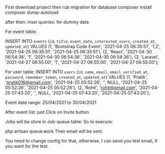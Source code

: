 First download project
then rub migration for database
composer install
composer dump-autoload

after then:
inser queries: for dummy data

For event table:

INSERT INTO `events` (`id`, `title`, `event_date`, `interested_users`, `created_at`, `updated_at`) VALUES
(1, 'Bootstrap Code Event', '2021-04-25 06:35:51', '1,2', '2021-04-25 06:35:51', '2021-04-25 06:35:51'),
(2, 'React', '2021-04-30 06:54:36', '1', '2021-04-30 06:54:36', '2021-04-30 06:54:36'),
(3, 'Laravel', '2021-04-27 06:55:00', '1', '2021-04-27 06:55:00', '2021-04-27 06:55:00');

For user table:
INSERT INTO `users` (`id`, `name`, `email`, `email_verified_at`, `password`, `remember_token`, `created_at`, `updated_at`) VALUES
(1, 'Pratik', 'pratik016@gmail.com', '2021-04-25 05:52:26', '', NULL, '2021-04-25 05:52:26', '2021-04-25 05:52:26'),
(2, 'Rohit', 'rohit@gmail.com', '2021-04-25 07:43:20', '', NULL, '2021-04-25 07:43:20', '2021-04-25 07:43:20');


Event date range: 
25/04/2021 to 30/04/2021

After event list: just Click on Invite button

Jobs will be store in Job-queue table: So to execure:

php artisan queue:work
Then email will be sent:

You need to change config for that, otherwise, I can send you test email, if you want for the test.


